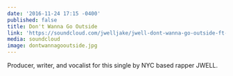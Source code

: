 ```yaml
---
date: '2016-11-24 17:15 -0400'
published: false
title: Don't Wanna Go Outside
link: 'https://soundcloud.com/jwelljake/jwell-dont-wanna-go-outside-ft-robert-don'
media: soundcloud
image: dontwannagooutside.jpg
---
```

Producer, writer, and vocalist for this single by NYC based rapper JWELL.
